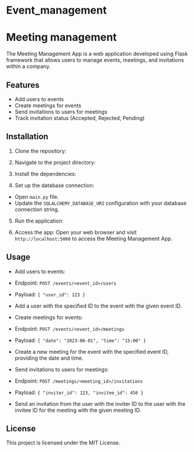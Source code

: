 # Event_management
# Meeting management

The Meeting Management App is a web application developed using Flask framework that allows users to manage events, meetings, and invitations within a company.

## Features

- Add users to events
- Create meetings for events
- Send invitations to users for meetings
- Track invitation status (Accepted, Rejected, Pending)

## Installation

1. Clone the repository:

2. Navigate to the project directory:

3. Install the dependencies:

4. Set up the database connection:
- Open `main.py` file.
- Update the `SQLALCHEMY_DATABASE_URI` configuration with your database connection string.

5. Run the application:

6. Access the app:
Open your web browser and visit `http://localhost:5000` to access the Meeting Management App.

## Usage

- Add users to events:
- Endpoint: `POST /events/<event_id>/users`
- Payload: `{ "user_id": 123 }`
- Add a user with the specified ID to the event with the given event ID.

- Create meetings for events:
- Endpoint: `POST /events/<event_id>/meetings`
- Payload: `{ "date": "2023-06-01", "time": "15:00" }`
- Create a new meeting for the event with the specified event ID, providing the date and time.

- Send invitations to users for meetings:
- Endpoint: `POST /meetings/<meeting_id>/invitations`
- Payload: `{ "inviter_id": 123, "invitee_id": 456 }`
- Send an invitation from the user with the inviter ID to the user with the invitee ID for the meeting with the given meeting ID.


## License

This project is licensed under the MIT License.
